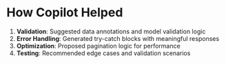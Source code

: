 # How Copilot Helped

1. **Validation**: Suggested data annotations and model validation logic
1. **Error Handling**:	Generated try-catch blocks with meaningful responses
1. **Optimization**: Proposed pagination logic for performance
1. **Testing**: Recommended edge cases and validation scenarios